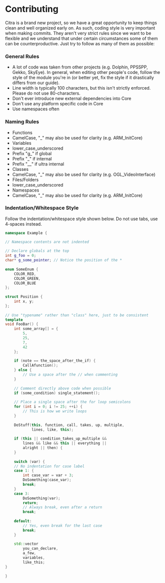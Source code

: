 # Contributing

Citra is a brand new project, so we have a great opportunity to keep things clean and well organized early on. As such, coding style is very important when making commits. They aren't very strict rules since we want to be flexible and we understand that under certain circumstances some of them can be counterproductive. Just try to follow as many of them as possible:

### General Rules
* A lot of code was taken from other projects (e.g. Dolphin, PPSSPP, Gekko, SkyEye). In general, when editing other people's code, follow the style of the module you're in (or better yet, fix the style if it drastically differs from our guide).
* Line width is typically 100 characters, but this isn't strictly enforced. Please do not use 80-characters.
* Don't ever introduce new external dependencies into Core
* Don't use any platform specific code in Core
* Use namespaces often

### Naming Rules
* Functions
 * CamelCase, "_" may also be used for clarity (e.g. ARM_InitCore)
* Variables
 * lower_case_underscored
 * Prefix "g_" if global
 * Prefix "_" if internal
 * Prefix "__" if ultra internal
* Classes
 * CamelCase, "_" may also be used for clarity (e.g. OGL_VideoInterface)
* Files/Folders
 * lower_case_underscored
* Namespaces
 * CamelCase, "_" may also be used for clarity (e.g. ARM_InitCore)

### Indentation/Whitespace Style
Follow the indentation/whitespace style shown below. Do not use tabs, use 4-spaces instead.

```cpp
namespace Example {

// Namespace contents are not indented
 
// Declare globals at the top
int g_foo = 0;
char* g_some_pointer; // Notice the position of the *
 
enum SomeEnum {
    COLOR_RED,
    COLOR_GREEN,
    COLOR_BLUE
};
 
struct Position {
    int x, y;
};
 
// Use "typename" rather than "class" here, just to be consistent
template 
void FooBar() {
    int some_array[] = {
        5,
        25,
        7,
        42
    };
 
    if (note == the_space_after_the_if) {
        CallAfunction();
    } else {
        // Use a space after the // when commenting
    }
 
    // Comment directly above code when possible
    if (some_condition) single_statement();
 
    // Place a single space after the for loop semicolons
    for (int i = 0; i != 25; ++i) {
        // This is how we write loops
    }
 
    DoStuff(this, function, call, takes, up, multiple,
            lines, like, this);
 
    if (this || condition_takes_up_multiple &&
        lines && like && this || everything ||
        alright || then) {
    }
 
    switch (var) {
    // No indentation for case label
    case 1: {
        int case_var = var + 3;
        DoSomething(case_var);
        break;
    }
    case 3:
        DoSomething(var);
        return;
        // Always break, even after a return
        break;
 
    default:
        // Yes, even break for the last case
        break;
    }
 
    std::vector
        you_can_declare,
        a_few,
        variables,
        like_this;
}
 
}
```
